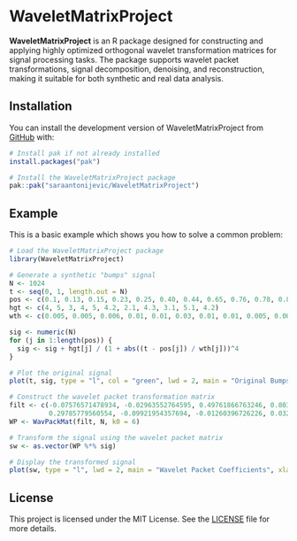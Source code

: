 
# WaveletMatrixProject

<!-- badges: start -->
<!-- badges: end -->

**WaveletMatrixProject** is an R package designed for constructing and applying highly optimized orthogonal wavelet transformation matrices for signal processing tasks. The package supports wavelet packet transformations, signal decomposition, denoising, and reconstruction, making it suitable for both synthetic and real data analysis.

## Installation

You can install the development version of WaveletMatrixProject from [GitHub](https://github.com/saraantonijevic/WaveletMatrixProject) with:

```r
# Install pak if not already installed
install.packages("pak")

# Install the WaveletMatrixProject package
pak::pak("saraantonijevic/WaveletMatrixProject")
```

## Example

This is a basic example which shows you how to solve a common problem:

``` r
# Load the WaveletMatrixProject package
library(WaveletMatrixProject)

# Generate a synthetic "bumps" signal
N <- 1024
t <- seq(0, 1, length.out = N)
pos <- c(0.1, 0.13, 0.15, 0.23, 0.25, 0.40, 0.44, 0.65, 0.76, 0.78, 0.81)
hgt <- c(4, 5, 3, 4, 5, 4.2, 2.1, 4.3, 3.1, 5.1, 4.2)
wth <- c(0.005, 0.005, 0.006, 0.01, 0.01, 0.03, 0.01, 0.01, 0.005, 0.008, 0.005)

sig <- numeric(N)
for (j in 1:length(pos)) {
  sig <- sig + hgt[j] / (1 + abs((t - pos[j]) / wth[j]))^4
}

# Plot the original signal
plot(t, sig, type = "l", col = "green", lwd = 2, main = "Original Bumps Signal", xlab = "Time", ylab = "Amplitude")

# Construct the wavelet packet transformation matrix
filt <- c(-0.07576571478934, -0.02963552764595, 0.49761866763246, 0.80373875180522, 
          0.29785779560554, -0.09921954357694, -0.01260396726226, 0.03222310060407)
WP <- WavPackMat(filt, N, k0 = 6)

# Transform the signal using the wavelet packet matrix
sw <- as.vector(WP %*% sig)

# Display the transformed signal
plot(sw, type = "l", lwd = 2, main = "Wavelet Packet Coefficients", xlab = "Index", ylab = "Coefficient")

```

## License

This project is licensed under the MIT License. See the [LICENSE](LICENSE.md) file for more details.

